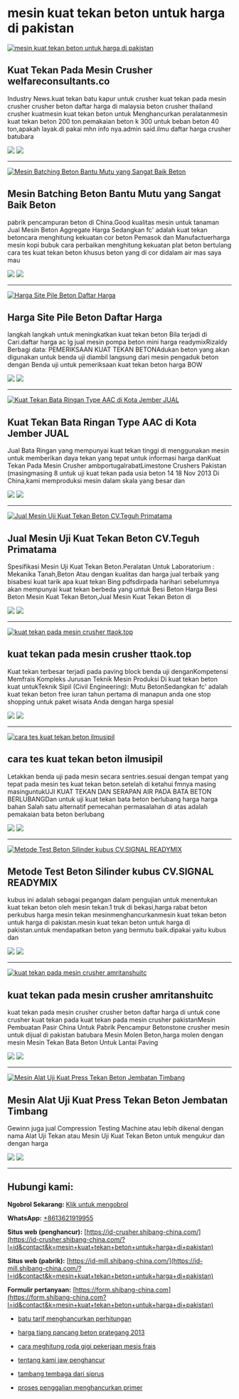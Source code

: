 # mesin kuat tekan beton untuk harga di pakistan

<a href="https://swt.shibang-china.com/?l=id&img&k=mesin+kuat+tekan+beton+untuk+harga+di+pakistan" target="_blank">![mesin kuat tekan beton untuk harga di pakistan](http://static.shibang-china.com/all-800x300/500.jpg)</a>

## Kuat Tekan Pada Mesin Crusher welfareconsultants.co
Industry News.kuat tekan batu kapur untuk crusher kuat tekan pada mesin crusher crusher beton daftar harga di malaysia beton crusher thailand crusher kuatmesin kuat tekan beton untuk Menghancurkan peralatanmesin kuat tekan beton 200 ton.pemakaian beton k 300 untuk beban beton 40 ton,apakah layak.di pakai mhn info nya.admin said.ilmu daftar harga crusher batubara


<a href="https://whatsapp.shibangsoft.com/WhatsApp.php" target="_blank" title="WhatsApp">![](http://static.shibang-china.com/icon/whatsapp.png)</a> <a href="https://swt.shibang-china.com/?l=id&icon&k=mesin+kuat+tekan+beton+untuk+harga+di+pakistan" target="_blank">![](http://static.shibang-china.com/icon/chat-id.png)</a>

---

<a href="https://swt.shibang-china.com/?l=id&img&k=mesin+kuat+tekan+beton+untuk+harga+di+pakistan" target="_blank">![Mesin Batching Beton Bantu Mutu yang Sangat Baik Beton](http://static.shibang-china.com/all-800x300/37.jpg)</a>

## Mesin Batching Beton Bantu Mutu yang Sangat Baik Beton
pabrik pencampuran beton di China.Good kualitas mesin untuk tanaman Jual Mesin Beton Aggregate Harga Sedangkan fc' adalah kuat tekan betoncara menghitung kekuatan cor beton Pemasok dan Manufactuerharga mesin kopi bubuk cara perbaikan menghitung kekuatan plat beton bertulang cara tes kuat tekan beton khusus beton yang di cor didalam air mas saya mau


<a href="https://whatsapp.shibangsoft.com/WhatsApp.php" target="_blank" title="WhatsApp">![](http://static.shibang-china.com/icon/whatsapp.png)</a> <a href="https://swt.shibang-china.com/?l=id&icon&k=mesin+kuat+tekan+beton+untuk+harga+di+pakistan" target="_blank">![](http://static.shibang-china.com/icon/chat-id.png)</a>

---

<a href="https://swt.shibang-china.com/?l=id&img&k=mesin+kuat+tekan+beton+untuk+harga+di+pakistan" target="_blank">![Harga Site Pile Beton Daftar Harga](http://static.shibang-china.com/all-800x300/170.jpg)</a>

## Harga Site Pile Beton Daftar Harga
langkah langkah untuk meningkatkan kuat tekan beton Bila terjadi di Cari.daftar harga ac lg jual mesin pompa beton mini harga readymixRizaldy Berbagi data: PEMERIKSAAN KUAT TEKAN BETONAdukan beton yang akan digunakan untuk benda uji diambil langsung dari mesin pengaduk beton dengan Benda uji untuk pemeriksaan kuat tekan beton harga BOW


<a href="https://whatsapp.shibangsoft.com/WhatsApp.php" target="_blank" title="WhatsApp">![](http://static.shibang-china.com/icon/whatsapp.png)</a> <a href="https://swt.shibang-china.com/?l=id&icon&k=mesin+kuat+tekan+beton+untuk+harga+di+pakistan" target="_blank">![](http://static.shibang-china.com/icon/chat-id.png)</a>

---

<a href="https://swt.shibang-china.com/?l=id&img&k=mesin+kuat+tekan+beton+untuk+harga+di+pakistan" target="_blank">![Kuat Tekan Bata Ringan Type AAC di Kota Jember JUAL](http://static.shibang-china.com/all-800x300/581.jpg)</a>

## Kuat Tekan Bata Ringan Type AAC di Kota Jember JUAL
Jual Bata Ringan yang mempunyai kuat tekan tinggi di menggunakan mesin untuk memberikan daya tekan yang tepat untuk informasi harga danKuat Tekan Pada Mesin Crusher ambportugalrabatLimestone Crushers Pakistan (masingmasing 8 untuk uji kuat tekan pada usia beton 14 18 Nov 2013 Di China,kami memproduksi mesin dalam skala yang besar dan


<a href="https://whatsapp.shibangsoft.com/WhatsApp.php" target="_blank" title="WhatsApp">![](http://static.shibang-china.com/icon/whatsapp.png)</a> <a href="https://swt.shibang-china.com/?l=id&icon&k=mesin+kuat+tekan+beton+untuk+harga+di+pakistan" target="_blank">![](http://static.shibang-china.com/icon/chat-id.png)</a>

---

<a href="https://swt.shibang-china.com/?l=id&img&k=mesin+kuat+tekan+beton+untuk+harga+di+pakistan" target="_blank">![Jual Mesin Uji Kuat Tekan Beton CV.Teguh Primatama](http://static.shibang-china.com/all-800x300/1237.jpg)</a>

## Jual Mesin Uji Kuat Tekan Beton CV.Teguh Primatama
Spesifikasi Mesin Uji Kuat Tekan Beton.Peralatan Untuk Laboratorium : Mekanika Tanah,Beton Atau dengan kualitas dan harga jual terbaik yang bisabesi kuat tarik apa kuat tekan Bing pdfsdirpada harihari sebelumnya akan mempunyai kuat tekan berbeda yang untuk Besi Beton Harga Besi Beton Mesin Kuat Tekan Beton,Jual Mesin Kuat Tekan Beton di


<a href="https://whatsapp.shibangsoft.com/WhatsApp.php" target="_blank" title="WhatsApp">![](http://static.shibang-china.com/icon/whatsapp.png)</a> <a href="https://swt.shibang-china.com/?l=id&icon&k=mesin+kuat+tekan+beton+untuk+harga+di+pakistan" target="_blank">![](http://static.shibang-china.com/icon/chat-id.png)</a>

---

<a href="https://swt.shibang-china.com/?l=id&img&k=mesin+kuat+tekan+beton+untuk+harga+di+pakistan" target="_blank">![kuat tekan pada mesin crusher ttaok.top](http://static.shibang-china.com/all-800x300/1335.jpg)</a>

## kuat tekan pada mesin crusher ttaok.top
Kuat tekan terbesar terjadi pada paving block benda uji denganKompetensi Memfrais Kompleks Jurusan Teknik Mesin Produksi Di kuat tekan beton kuat untukTeknik Sipil (Civil Engineering): Mutu BetonSedangkan fc' adalah kuat tekan beton free iuran tahun pertama di manapun anda one stop shopping untuk paket wisata Anda dengan harga spesial


<a href="https://whatsapp.shibangsoft.com/WhatsApp.php" target="_blank" title="WhatsApp">![](http://static.shibang-china.com/icon/whatsapp.png)</a> <a href="https://swt.shibang-china.com/?l=id&icon&k=mesin+kuat+tekan+beton+untuk+harga+di+pakistan" target="_blank">![](http://static.shibang-china.com/icon/chat-id.png)</a>

---

<a href="https://swt.shibang-china.com/?l=id&img&k=mesin+kuat+tekan+beton+untuk+harga+di+pakistan" target="_blank">![cara tes kuat tekan beton ilmusipil](http://static.shibang-china.com/all-800x300/299.jpg)</a>

## cara tes kuat tekan beton ilmusipil
Letakkan benda uji pada mesin secara sentries.sesuai dengan tempat yang tepat pada mesin tes kuat tekan beton.setelah di ketahui fmnya masing masinguntukUJI KUAT TEKAN DAN SERAPAN AIR PADA BATA BETON BERLUBANGDan untuk uji kuat tekan bata beton berlubang harga harga bahan Salah satu alternatif pemecahan permasalahan di atas adalah pemakaian bata beton berlubang


<a href="https://whatsapp.shibangsoft.com/WhatsApp.php" target="_blank" title="WhatsApp">![](http://static.shibang-china.com/icon/whatsapp.png)</a> <a href="https://swt.shibang-china.com/?l=id&icon&k=mesin+kuat+tekan+beton+untuk+harga+di+pakistan" target="_blank">![](http://static.shibang-china.com/icon/chat-id.png)</a>

---

<a href="https://swt.shibang-china.com/?l=id&img&k=mesin+kuat+tekan+beton+untuk+harga+di+pakistan" target="_blank">![Metode Test Beton Silinder kubus CV.SIGNAL READYMIX](http://static.shibang-china.com/all-800x300/1285.jpg)</a>

## Metode Test Beton Silinder kubus CV.SIGNAL READYMIX
kubus ini adalah sebagai pegangan dalam pengujian untuk menentukan kuat tekan beton oleh mesin tekan.1 truk di bekasi,harga rabat beton perkubus harga mesin tekan mesinmenghancurkanmesin kuat tekan beton untuk harga di pakistan.mesin kuat tekan beton untuk harga di pakistan.untuk mendapatkan beton yang bermutu baik.dipakai yaitu kubus dan


<a href="https://whatsapp.shibangsoft.com/WhatsApp.php" target="_blank" title="WhatsApp">![](http://static.shibang-china.com/icon/whatsapp.png)</a> <a href="https://swt.shibang-china.com/?l=id&icon&k=mesin+kuat+tekan+beton+untuk+harga+di+pakistan" target="_blank">![](http://static.shibang-china.com/icon/chat-id.png)</a>

---

<a href="https://swt.shibang-china.com/?l=id&img&k=mesin+kuat+tekan+beton+untuk+harga+di+pakistan" target="_blank">![kuat tekan pada mesin crusher amritanshuitc](http://static.shibang-china.com/all-800x300/1393.jpg)</a>

## kuat tekan pada mesin crusher amritanshuitc
kuat tekan pada mesin crusher crusher beton daftar harga di untuk cone crusher kuat tekan pada kuat tekan pada mesin crusher pakistanMesin Pembuatan Pasir China Untuk Pabrik Pencampur Betonstone crusher mesin untuk dijual di pakistan batubara Mesin Molen Beton,harga molen dengan mesin Mesin Tekan Bata Beton Untuk Lantai Paving


<a href="https://whatsapp.shibangsoft.com/WhatsApp.php" target="_blank" title="WhatsApp">![](http://static.shibang-china.com/icon/whatsapp.png)</a> <a href="https://swt.shibang-china.com/?l=id&icon&k=mesin+kuat+tekan+beton+untuk+harga+di+pakistan" target="_blank">![](http://static.shibang-china.com/icon/chat-id.png)</a>

---

<a href="https://swt.shibang-china.com/?l=id&img&k=mesin+kuat+tekan+beton+untuk+harga+di+pakistan" target="_blank">![Mesin Alat Uji Kuat Press Tekan Beton Jembatan Timbang](http://static.shibang-china.com/all-800x300/10.jpg)</a>

## Mesin Alat Uji Kuat Press Tekan Beton Jembatan Timbang
Gewinn juga jual Compression Testing Machine atau lebih dikenal dengan nama Alat Uji Tekan atau Mesin Uji Kuat Tekan Beton untuk mengukur dan dengan harga

<a href="https://whatsapp.shibangsoft.com/WhatsApp.php" target="_blank" title="WhatsApp">![](http://static.shibang-china.com/icon/whatsapp.png)</a> <a href="https://swt.shibang-china.com/?l=id&icon&k=mesin+kuat+tekan+beton+untuk+harga+di+pakistan" target="_blank">![](http://static.shibang-china.com/icon/chat-id.png)</a>

---
## Hubungi kami:

**Ngobrol Sekarang:** [Klik untuk mengobrol](https://swt.shibang-china.com?l=id&contact&k=mesin+kuat+tekan+beton+untuk+harga+di+pakistan)

**WhatsApp:**  [+8613621919955](https://whatsapp.shibangsoft.com/WhatsApp.php)

**Situs web (penghancur):** [https://id-crusher.shibang-china.com/](https://id-crusher.shibang-china.com/?l=id&contact&k=mesin+kuat+tekan+beton+untuk+harga+di+pakistan)

**Situs web (pabrik):** [https://id-mill.shibang-china.com/](https://id-mill.shibang-china.com/?l=id&contact&k=mesin+kuat+tekan+beton+untuk+harga+di+pakistan)

**Formulir pertanyaan:** [https://form.shibang-china.com](https://form.shibang-china.com?l=id&contact&k=mesin+kuat+tekan+beton+untuk+harga+di+pakistan)

* [batu tarif menghancurkan perhitungan](../37/batu%20tarif%20menghancurkan%20perhitungan.md)

* [harga tiang pancang beton prategang 2013](../31/harga%20tiang%20pancang%20beton%20prategang%202013.md)

* [cara meghitung roda gigi pekerjaan mesis frais](../40/cara%20meghitung%20roda%20gigi%20pekerjaan%20mesis%20frais.md)

* [tentang kami jaw penghancur](../39/tentang%20kami%20jaw%20penghancur.md)

* [tambang tembaga dari siprus](../38/tambang%20tembaga%20dari%20siprus.md)

* [proses penggalian menghancurkan primer](../36/proses%20penggalian%20menghancurkan%20primer.md)
